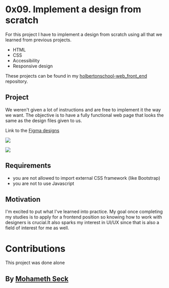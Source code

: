 # 0x09. Implement a design from scratch


For this project I have to implement a design from scratch using all that we learned from previous projects. 
- HTML
- CSS
- Accessibility
- Responsive design

These projects can be found in my [holbertonschool-web_front_end](https://github.com/SeckMohameth/holbertonschool-web_front_end) repository.

## Project
We weren't given a lot of instructions and are free to implement it the way we want. The objective is to have a fully functional web page that looks the same as the design files given to us.

Link to the [Figma designs](https://www.figma.com/file/gkWRcFqkwtruWZgSfnnHF0/Holberton-School---Headphone-company?node-id=0%3A1)


![](https://lh3.googleusercontent.com/pEMATZCo3LIPX8nMpz9PXhP9iZdNyDgDlg6R6h_35lu0JvaftX61arvAClyOeXRJdLXFkqlsm_dkau3F4Z9Yp881lX-99Ob1yRIoaS_HSGlfXno3ZBbC7eTAY5FgwDW3lfdAxRsVu8qbY8uyUEjyAnE92XbmYLWe2EpBIpoNyct-qHvKbtF82ZOkkmSopN9Gf2iEtAGTd-eEd1BK0E5RHvKlPejmbcHPrJBaUy_nETq5pI6K5jlpCz9kXBJHqb1xOtsBzYwGA1voJoR7dPiqzeJmB8Ep_JcTfjx57M99TEr5TLiDfeb2k-X9gnd6qZPWGGmcVF1G71BrHx6Z-e3Aw0C0htp5whvA4dr2lWoJFrnFdbeMyb8tvuKdIUGSoDMOMDxRsZ8VBceWL1pevjsMmRPuRpkf5tqMFs_Uk4RhVTQh5PYhIvW6dp6ci4gHe_1cp_crs0AvFvY2ts8UN7xiKJSP3xKnhN0y4vJMp13fe9R1HgZCbNV9pyy4EazdI_swLSmTT_7vCEJMFEJDPNRLCG2aVZSuFAQ6gecUA7-GAoZHwMIZ_6IIw3rH_ZfFWwoeIHNS1h5d2cECn3NUdV_V7UUAoRNElCJoc3rnYOcsGg5QyskF2td9vl3P4VYWQu0Pl5kpnI2WuRFDhTD1E2Tr_52PmTRqbGGIHXca5NBNZiadnWXQ0XwJy4M=w600-h316-no)

![](https://lh3.googleusercontent.com/vueEwBhvMb49YhZ752B9OzSGVXC2nFIHkpfo4Iaye9jxHa3SJ5Ct1LYseSOaV3UKeBPlrIVOjUN1h5YBJKO0CDJEAh8NgG_l7WjaYTvKxxRa30D4GmtNXIOKU5I9hsxjXWkWCEdCYRDIt06QGHjgcW9DJ_M-ezgz_PFImhYsFCZ5fNKM5p2AmwiuFoNESzaDmazFNnKmFeWr0iwnDnJE40OsAHfAzTNxxwC0w_aCrOOTXCEzMcDY1vwExVlOKCkdUMXJrVPU_TeiSiKX_DwqfGkP8nwCKC6i2KXu6k-HgF9lBGrPfCo7PVd0ix2ylANCOGxW_VH_K91d8IYomd9NTMbTZIrMOCRlcpAJK7OLCOdS_GCeC46YMvKHqumZkLiNXSMrfoO953QIwSTx2o-CJwJ6bTyUNBT0DeD4NDk0Xua3uaaHzsP-DB9fQGjXZ3RYkA3GFkjjnhoR8PdrVtTjz8WtG35enLg1ojHjtpjPBmJpOBDHDBiPBHKcpixn0zEOjOwUCJezNcWRmDqKU3pw72lQ0AjVh6Fs7vNVrR2tDWxx2ZZsVsZtlZeGYjZXlaV7gVKf7LUzoDb26OtaLyVHSH4rtpALnw8t1oIIdrr_AVMOxyrJUKjytnWUMcRMPcQABltENvvcRVETl0X7wdg8DiZO1KsieVonLDkqsqVzdEOQ8gSNr2SMEUI=w448-h612-no)

## Requirements
- you are not allowed to import external CSS framework (like Bootstrap)
- you are not to use Javascript

## Motivation
I'm excited to put what I've learned into practice. My goal once completing my studies is to apply for a frontend position so knowing how to work with designers is crucial.It also sparks my interest in UI/UX since that is also a field of interest for me as well.

# Contributions
This project was done alone
## By [Mohameth Seck](https://github.com/SeckMohameth)